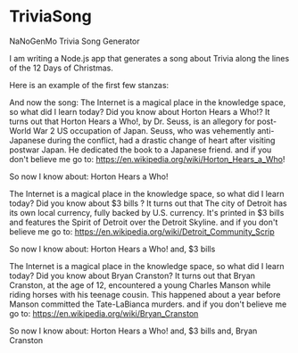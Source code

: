 # TriviaSong
 NaNoGenMo Trivia Song Generator

I am writing a Node.js app that generates a song about Trivia along the lines of the 12 Days of Christmas. 

Here is an example of the first few stanzas:

And now the song:
The Internet is a magical place in the knowledge space, so what did I learn today?
Did you know about Horton Hears a Who!?
It turns out that Horton Hears a Who!, by Dr. Seuss, is an allegory for post-World War 2 US occupation of Japan. Seuss, who was vehemently anti-Japanese during the conflict, had a drastic change of heart after visiting postwar Japan. He dedicated the book to a Japanese friend.
and if you don't believe me go to: https://en.wikipedia.org/wiki/Horton_Hears_a_Who!

So now I know about:
Horton Hears a Who! 

The Internet is a magical place in the knowledge space, so what did I learn today?
Did you know about $3 bills ?
It turns out that The city of Detroit has its own local currency, fully backed by U.S. currency. It's printed in $3 bills and features the Spirit of Detroit over the Detroit Skyline.
and if you don't believe me go to: https://en.wikipedia.org/wiki/Detroit_Community_Scrip

So now I know about:
Horton Hears a Who! and,
$3 bills  

The Internet is a magical place in the knowledge space, so what did I learn today?
Did you know about Bryan Cranston?
It turns out that Bryan Cranston, at the age of 12, encountered a young Charles Manson while riding horses with his teenage cousin. This happened about a year before Manson committed the Tate-LaBianca murders.
and if you don't believe me go to: https://en.wikipedia.org/wiki/Bryan_Cranston

So now I know about:
Horton Hears a Who! and,
$3 bills  and,
Bryan Cranston 
